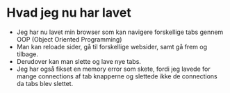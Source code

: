 # Hvad jeg nu har lavet
- Jeg har nu lavet min browser som kan navigere forskellige tabs gennem OOP (Object Oriented Programming)
- Man kan reloade sider, gå til forskellige websider, samt gå frem og tilbage.
- Derudover kan man slette og lave nye tabs.
- Jeg har også fikset en memory error som skete, fordi jeg lavede for mange connections af tab knapperne og slettede ikke de connections da tabs blev slettet.

